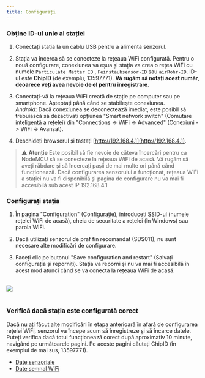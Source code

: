 ```yaml
---
title: Configurați
---
```

### Obține ID-ul unic al stației
1. Conectați stația la un cablu USB pentru a alimenta senzorul.

2. Stația va încerca să se conecteze la rețeaua WiFi configurată. Pentru o nouă configurare, conexiunea va eșua și stația va crea o rețea WiFi cu numele `Particulate Matter ID` , `Feinstaubsensor-ID` sau `airRohr-ID`. ID-ul este **ChipID** (de exemplu, 13597771). **Vă rugăm să notați acest număr, deoarece veți avea nevoie de el pentru înregistrare**.

3. Conectați-vă la rețeaua WiFi creată de stație pe computer sau pe smartphone. Așteptați până când se stabilește conexiunea.<br>*Android*: Dacă conexiunea se deconectează imediat, este posibil să trebuiască să dezactivați opțiunea "Smart network switch" (Comutare inteligentă a rețelei) din "Connections -> WiFi -> Advanced" (Conexiuni -> WiFi -> Avansat).

4. Deschideți browserul și tastați [http://192.168.4.1](http://192.168.4.1).

> ⚠️ **Atenție** Este posibil să fie nevoie de câteva încercări pentru ca NodeMCU să se conecteze la rețeaua WiFi de acasă. Vă rugăm să aveți răbdare și să încercați pașii de mai multe ori până când funcționează. Dacă configurarea senzorului a funcționat, rețeaua WiFi a stației nu va fi disponibilă și pagina de configurare nu va mai fi accesibilă sub acest IP 192.168.4.1

### Configurați stația
1. În pagina "Configuration" (Configurație), introduceți SSID-ul (numele rețelei WiFi de acasă), cheia de securitate a rețelei (în Windows) sau parola WiFi.

2. Dacă utilizați senzorul de praf fin recomandat (SDS011), nu sunt necesare alte modificări de configurare.

3. Faceți clic pe butonul "Save configuration and restart" (Salvați configurația și reporniți). Stația va reporni și nu va mai fi accesibilă în acest mod atunci când se va conecta la rețeaua WiFi de acasă.

<br>

<img src="../docs/airrohr_config_initial.jpg" loading="lazy"/>
<br>

<br>

### Verifică dacă stația este configurată corect
Dacă nu ați făcut alte modificări în etapa anterioară în afară de configurarea rețelei WiFi, senzorul va începe acum să înregistreze și să încarce datele. Puteți verifica dacă totul funcționează corect după aproximativ 10 minute, navigând pe următoarele pagini. Pe aceste pagini căutați ChipID (în exemplul de mai sus, 13597771).

 * [Date senzoriale](https://www.madavi.de/sensor/graph.php)
 * [Date semnal WiFi](https://www.madavi.de/sensor/signal.php)
